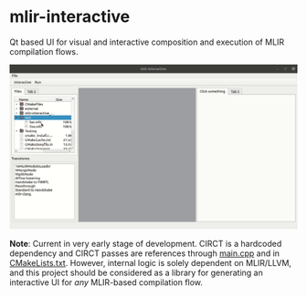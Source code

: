# mlir-interactive

Qt based UI for visual and interactive composition and execution of MLIR compilation flows.

![](resources/demo.gif)

**Note**: Current in very early stage of development. CIRCT is a hardcoded dependency and CIRCT passes are references through [main.cpp](main.cpp) and in [CMakeLists.txt](CMakeLists.txt). However, internal logic is solely dependent on MLIR/LLVM, and this project should be considered as a library for generating an interactive UI for _any_ MLIR-based compilation flow.
